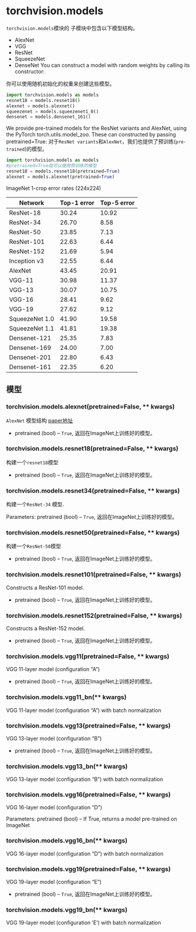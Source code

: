 # torchvision.models
`torchvision.models`模块的 子模块中包含以下模型结构。

- AlexNet
- VGG
- ResNet
- SqueezeNet
- DenseNet
You can construct a model with random weights by calling its constructor:

你可以使用随机初始化的权重来创建这些模型。
```python
import torchvision.models as models
resnet18 = models.resnet18()
alexnet = models.alexnet()
squeezenet = models.squeezenet1_0()
densenet = models.densenet_161()
```
We provide pre-trained models for the ResNet variants and AlexNet, using the PyTorch torch.utils.model_zoo. These can constructed by passing pretrained=True:
对于`ResNet variants`和`AlexNet`，我们也提供了预训练(`pre-trained`)的模型。
```python
import torchvision.models as models
#pretrained=True就可以使用预训练的模型
resnet18 = models.resnet18(pretrained=True)
alexnet = models.alexnet(pretrained=True)
```
ImageNet 1-crop error rates (224x224)

|Network	|Top-1 error  |Top-5 error|
|------|------|------|
|ResNet-18|	30.24|	10.92|
|ResNet-34|	26.70|	8.58|
|ResNet-50	|23.85	|7.13|
|ResNet-101|	22.63|	6.44|
|ResNet-152	|21.69	|5.94|
|Inception v3|	22.55|	6.44|
|AlexNet	|43.45	|20.91|
|VGG-11|	30.98|	11.37|
|VGG-13	|30.07	|10.75|
|VGG-16|	28.41|	9.62|
|VGG-19	|27.62	|9.12|
|SqueezeNet 1.0|	41.90|	19.58|
|SqueezeNet 1.1	|41.81	|19.38|
|Densenet-121|	25.35|	7.83|
|Densenet-169	|24.00	|7.00|
|Densenet-201|	22.80|	6.43|
|Densenet-161|	22.35	|6.20|

## 模型

### torchvision.models.alexnet(pretrained=False, ** kwargs)
`AlexNet` 模型结构 [paper地址](https://arxiv.org/abs/1404.5997)

- pretrained (bool) – `True`, 返回在ImageNet上训练好的模型。

### torchvision.models.resnet18(pretrained=False, ** kwargs)
构建一个`resnet18`模型

- pretrained (bool) – `True`, 返回在ImageNet上训练好的模型。

### torchvision.models.resnet34(pretrained=False, ** kwargs)
构建一个`ResNet-34` 模型.

Parameters:	pretrained (bool) – `True`, 返回在ImageNet上训练好的模型。

### torchvision.models.resnet50(pretrained=False, ** kwargs)
构建一个`ResNet-50`模型

- pretrained (bool) – `True`, 返回在ImageNet上训练好的模型。

### torchvision.models.resnet101(pretrained=False, ** kwargs)
Constructs a ResNet-101 model.

- pretrained (bool) – `True`, 返回在ImageNet上训练好的模型。

### torchvision.models.resnet152(pretrained=False, ** kwargs)
Constructs a ResNet-152 model.

- pretrained (bool) – `True`, 返回在ImageNet上训练好的模型。

### torchvision.models.vgg11(pretrained=False, ** kwargs)
VGG 11-layer model (configuration “A”)
- pretrained (bool) – `True`, 返回在ImageNet上训练好的模型。

### torchvision.models.vgg11_bn(** kwargs)
VGG 11-layer model (configuration “A”) with batch normalization

### torchvision.models.vgg13(pretrained=False, ** kwargs)
VGG 13-layer model (configuration “B”)

- pretrained (bool) – `True`, 返回在ImageNet上训练好的模型。

### torchvision.models.vgg13_bn(** kwargs)
VGG 13-layer model (configuration “B”) with batch normalization

### torchvision.models.vgg16(pretrained=False, ** kwargs)
VGG 16-layer model (configuration “D”)

Parameters:	pretrained (bool) – If True, returns a model pre-trained on ImageNet
### torchvision.models.vgg16_bn(** kwargs)
VGG 16-layer model (configuration “D”) with batch normalization

### torchvision.models.vgg19(pretrained=False, ** kwargs)
VGG 19-layer model (configuration “E”)

- pretrained (bool) – `True`, 返回在ImageNet上训练好的模型。
### torchvision.models.vgg19_bn(** kwargs)
VGG 19-layer model (configuration ‘E’) with batch normalization
